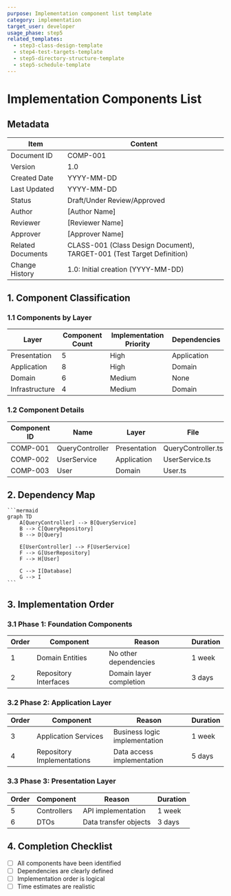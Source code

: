 ```yaml
---
purpose: Implementation component list template
category: implementation
target_user: developer
usage_phase: step5
related_templates:
  - step3-class-design-template
  - step4-test-targets-template
  - step5-directory-structure-template
  - step5-schedule-template
---
```


# Implementation Components List

## Metadata
| Item | Content |
|------|---------|
| Document ID | COMP-001 |
| Version | 1.0 |
| Created Date | YYYY-MM-DD |
| Last Updated | YYYY-MM-DD |
| Status | Draft/Under Review/Approved |
| Author | [Author Name] |
| Reviewer | [Reviewer Name] |
| Approver | [Approver Name] |
| Related Documents | CLASS-001 (Class Design Document), TARGET-001 (Test Target Definition) |
| Change History | 1.0: Initial creation (YYYY-MM-DD) |

## 1. Component Classification

### 1.1 Components by Layer
| Layer | Component Count | Implementation Priority | Dependencies |
|-------|-----------------|------------------------|--------------|
| Presentation | 5 | High | Application |
| Application | 8 | High | Domain |
| Domain | 6 | Medium | None |
| Infrastructure | 4 | Medium | Domain |

### 1.2 Component Details
| Component ID | Name | Layer | File | Priority | Estimated Time |
|-------------|------|-------|------|----------|----------------|
| COMP-001 | QueryController | Presentation | QueryController.ts | High | 4h |
| COMP-002 | UserService | Application | UserService.ts | High | 6h |
| COMP-003 | User | Domain | User.ts | Medium | 3h |

## 2. Dependency Map

````mermaid
```mermaid
graph TD
    A[QueryController] --> B[QueryService]
    B --> C[QueryRepository]
    B --> D[Query]
    
    E[UserController] --> F[UserService]
    F --> G[UserRepository]
    F --> H[User]
    
    C --> I[Database]
    G --> I
```
````

## 3. Implementation Order

### 3.1 Phase 1: Foundation Components
| Order | Component | Reason | Duration |
|-------|-----------|--------|----------|
| 1 | Domain Entities | No other dependencies | 1 week |
| 2 | Repository Interfaces | Domain layer completion | 3 days |

### 3.2 Phase 2: Application Layer
| Order | Component | Reason | Duration |
|-------|-----------|--------|----------|
| 3 | Application Services | Business logic implementation | 1 week |
| 4 | Repository Implementations | Data access implementation | 5 days |

### 3.3 Phase 3: Presentation Layer
| Order | Component | Reason | Duration |
|-------|-----------|--------|----------|
| 5 | Controllers | API implementation | 1 week |
| 6 | DTOs | Data transfer objects | 3 days |

## 4. Completion Checklist
- [ ] All components have been identified
- [ ] Dependencies are clearly defined
- [ ] Implementation order is logical
- [ ] Time estimates are realistic